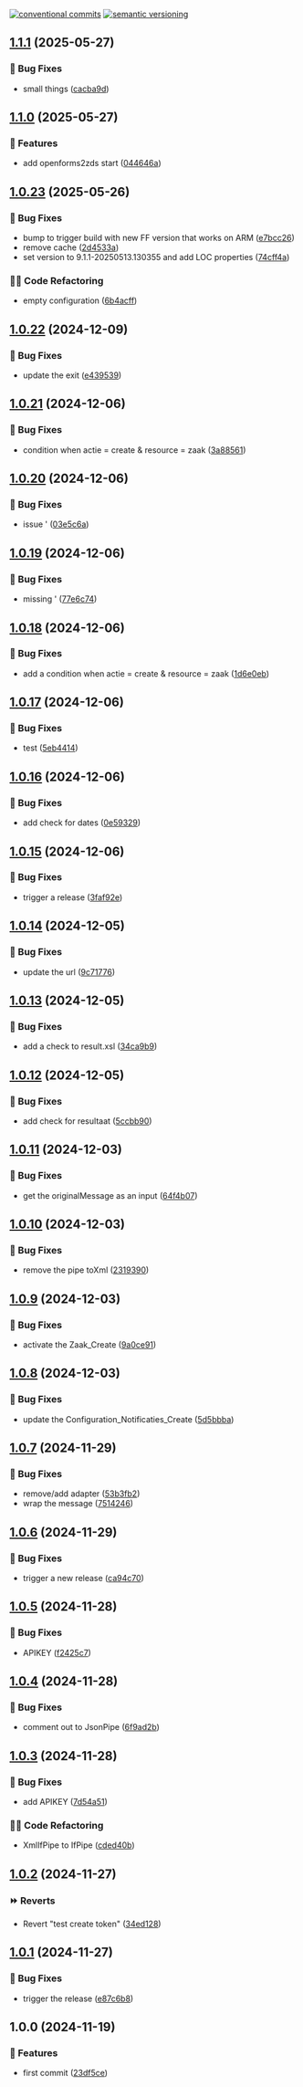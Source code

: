 [![conventional commits](https://img.shields.io/badge/conventional%20commits-1.0.0-yellow.svg)](https://conventionalcommits.org) [![semantic versioning](https://img.shields.io/badge/semantic%20versioning-2.0.0-green.svg)](https://semver.org)

## [1.1.1](https://github.com/wearefrank/openzaak2zds/compare/v1.1.0...v1.1.1) (2025-05-27)

### 🐛 Bug Fixes

* small things ([cacba9d](https://github.com/wearefrank/openzaak2zds/commit/cacba9d5906f39ce315cadf6cc0404e8c26a60f4))

## [1.1.0](https://github.com/wearefrank/openzaak2zds/compare/v1.0.23...v1.1.0) (2025-05-27)

### 🍕 Features

* add openforms2zds start ([044646a](https://github.com/wearefrank/openzaak2zds/commit/044646a252f013d91eb50e4cae122ffd06365acb))

## [1.0.23](https://github.com/wearefrank/openzaak2zds/compare/v1.0.22...v1.0.23) (2025-05-26)

### 🐛 Bug Fixes

* bump to trigger build with new FF version that works on ARM ([e7bcc26](https://github.com/wearefrank/openzaak2zds/commit/e7bcc2699c96df2ffdef7a987c48c6ab51573b5d))
* remove cache ([2d4533a](https://github.com/wearefrank/openzaak2zds/commit/2d4533a677085026b854d57402a77b9ca73ab991))
* set version to 9.1.1-20250513.130355 and add LOC properties ([74cff4a](https://github.com/wearefrank/openzaak2zds/commit/74cff4a498d956a1a279d01f0b19ed0e8b9d3bef))

### 🧑‍💻 Code Refactoring

* empty configuration ([6b4acff](https://github.com/wearefrank/openzaak2zds/commit/6b4acff5f7b34f2a7c20a51f1ba4087084f03fc3))

## [1.0.22](https://github.com/wearefrank/openzaak2zds/compare/v1.0.21...v1.0.22) (2024-12-09)

### 🐛 Bug Fixes

* update the exit ([e439539](https://github.com/wearefrank/openzaak2zds/commit/e4395391206f4cc06c02ce461455bd49d5252222))

## [1.0.21](https://github.com/wearefrank/openzaak2zds/compare/v1.0.20...v1.0.21) (2024-12-06)

### 🐛 Bug Fixes

* condition when actie = create & resource = zaak ([3a88561](https://github.com/wearefrank/openzaak2zds/commit/3a8856151917541254aae455b8da3bb31a1b5c55))

## [1.0.20](https://github.com/wearefrank/openzaak2zds/compare/v1.0.19...v1.0.20) (2024-12-06)

### 🐛 Bug Fixes

* issue ' ([03e5c6a](https://github.com/wearefrank/openzaak2zds/commit/03e5c6a3ee51c759a7576a3c79d54e7def731243))

## [1.0.19](https://github.com/wearefrank/openzaak2zds/compare/v1.0.18...v1.0.19) (2024-12-06)

### 🐛 Bug Fixes

* missing ' ([77e6c74](https://github.com/wearefrank/openzaak2zds/commit/77e6c74aaa662dcc154a6a7c60ae7432ecca9a08))

## [1.0.18](https://github.com/wearefrank/openzaak2zds/compare/v1.0.17...v1.0.18) (2024-12-06)

### 🐛 Bug Fixes

* add  a condition when actie = create & resource = zaak ([1d6e0eb](https://github.com/wearefrank/openzaak2zds/commit/1d6e0ebe5ad407835570b99edc670e2e1478a0ab))

## [1.0.17](https://github.com/wearefrank/openzaak2zds/compare/v1.0.16...v1.0.17) (2024-12-06)

### 🐛 Bug Fixes

* test ([5eb4414](https://github.com/wearefrank/openzaak2zds/commit/5eb4414b71afb0a59cbcb4139693b834a2f31625))

## [1.0.16](https://github.com/wearefrank/openzaak2zds/compare/v1.0.15...v1.0.16) (2024-12-06)

### 🐛 Bug Fixes

* add check for dates ([0e59329](https://github.com/wearefrank/openzaak2zds/commit/0e5932912da2e7e6a68e89c37b922cf4f47f5e84))

## [1.0.15](https://github.com/wearefrank/openzaak2zds/compare/v1.0.14...v1.0.15) (2024-12-06)

### 🐛 Bug Fixes

* trigger a release ([3faf92e](https://github.com/wearefrank/openzaak2zds/commit/3faf92eb27020fd4860761f39e5b01b656abfa79))

## [1.0.14](https://github.com/wearefrank/openzaak2zds/compare/v1.0.13...v1.0.14) (2024-12-05)

### 🐛 Bug Fixes

* update the url ([9c71776](https://github.com/wearefrank/openzaak2zds/commit/9c71776b0dd2426bc237c19d129025d0be98d58c))

## [1.0.13](https://github.com/wearefrank/openzaak2zds/compare/v1.0.12...v1.0.13) (2024-12-05)

### 🐛 Bug Fixes

* add a check to result.xsl ([34ca9b9](https://github.com/wearefrank/openzaak2zds/commit/34ca9b9547b3b26daffb0907d5448c958b8eff41))

## [1.0.12](https://github.com/wearefrank/openzaak2zds/compare/v1.0.11...v1.0.12) (2024-12-05)

### 🐛 Bug Fixes

* add check for resultaat ([5ccbb90](https://github.com/wearefrank/openzaak2zds/commit/5ccbb90e4b42d0edaf57c572fa4becf44401025d))

## [1.0.11](https://github.com/wearefrank/openzaak2zds/compare/v1.0.10...v1.0.11) (2024-12-03)

### 🐛 Bug Fixes

* get the originalMessage as an input ([64f4b07](https://github.com/wearefrank/openzaak2zds/commit/64f4b070f902eb5df766c44e3886ae2b937a6162))

## [1.0.10](https://github.com/wearefrank/openzaak2zds/compare/v1.0.9...v1.0.10) (2024-12-03)

### 🐛 Bug Fixes

* remove the pipe toXml ([2319390](https://github.com/wearefrank/openzaak2zds/commit/231939046929a45829a576ac0d806fc637f26226))

## [1.0.9](https://github.com/wearefrank/openzaak2zds/compare/v1.0.8...v1.0.9) (2024-12-03)

### 🐛 Bug Fixes

* activate the Zaak_Create ([9a0ce91](https://github.com/wearefrank/openzaak2zds/commit/9a0ce9145b58ce7acee6529bd950774932de20e5))

## [1.0.8](https://github.com/wearefrank/openzaak2zds/compare/v1.0.7...v1.0.8) (2024-12-03)

### 🐛 Bug Fixes

* update the Configuration_Notificaties_Create ([5d5bbba](https://github.com/wearefrank/openzaak2zds/commit/5d5bbbaead20160ffbbd72ce06f5eb729cc32c51))

## [1.0.7](https://github.com/wearefrank/openzaak2zds/compare/v1.0.6...v1.0.7) (2024-11-29)

### 🐛 Bug Fixes

* remove/add adapter ([53b3fb2](https://github.com/wearefrank/openzaak2zds/commit/53b3fb2b4e5e7750d2e3461af1b4895b4d662c52))
* wrap the message ([7514246](https://github.com/wearefrank/openzaak2zds/commit/7514246b78afe9d1b449d9ab1836a7e2a2df3db0))

## [1.0.6](https://github.com/wearefrank/openzaak2zds/compare/v1.0.5...v1.0.6) (2024-11-29)

### 🐛 Bug Fixes

* trigger a new release ([ca94c70](https://github.com/wearefrank/openzaak2zds/commit/ca94c70675c6ab8fd723bcedbda3315cb789839e))

## [1.0.5](https://github.com/wearefrank/openzaak2zds/compare/v1.0.4...v1.0.5) (2024-11-28)

### 🐛 Bug Fixes

* APIKEY ([f2425c7](https://github.com/wearefrank/openzaak2zds/commit/f2425c7447d042626be95962a7249f7ba0c877c7))

## [1.0.4](https://github.com/wearefrank/openzaak2zds/compare/v1.0.3...v1.0.4) (2024-11-28)

### 🐛 Bug Fixes

* comment out to JsonPipe ([6f9ad2b](https://github.com/wearefrank/openzaak2zds/commit/6f9ad2be1abedbc14f016f01effb21dccd05706f))

## [1.0.3](https://github.com/wearefrank/openzaak2zds/compare/v1.0.2...v1.0.3) (2024-11-28)

### 🐛 Bug Fixes

* add APIKEY ([7d54a51](https://github.com/wearefrank/openzaak2zds/commit/7d54a51fa0302e7af125c11863f483d131badd34))

### 🧑‍💻 Code Refactoring

* XmlIfPipe to IfPipe ([cded40b](https://github.com/wearefrank/openzaak2zds/commit/cded40bfed2bd2ee3b04d628615b0d77d6f955b8))

## [1.0.2](https://github.com/wearefrank/openzaak2zds/compare/v1.0.1...v1.0.2) (2024-11-27)

### ⏩ Reverts

* Revert "test create token" ([34ed128](https://github.com/wearefrank/openzaak2zds/commit/34ed12887e5a358cd4564a2e3e81c3d5120bbc01))

## [1.0.1](https://github.com/wearefrank/openzaak2zds/compare/v1.0.0...v1.0.1) (2024-11-27)

### 🐛 Bug Fixes

* trigger the release ([e87c6b8](https://github.com/wearefrank/openzaak2zds/commit/e87c6b818335fe7f0637b3469c229d223efa43e4))

## 1.0.0 (2024-11-19)

### 🍕 Features

* first commit ([23df5ce](https://github.com/wearefrank/openzaak2zds/commit/23df5ce2e3534ec351dc36e1e610abe00d88d5d0))
